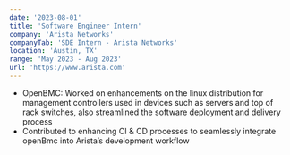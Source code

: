 ```yaml
---
date: '2023-08-01'
title: 'Software Engineer Intern'
company: 'Arista Networks'
companyTab: 'SDE Intern - Arista Networks'
location: 'Austin, TX'
range: 'May 2023 - Aug 2023'
url: 'https://www.arista.com'
---
```


- <a class ="inline-link">OpenBMC:</a> Worked on enhancements on the linux distribution for management controllers used in devices such as servers and top of rack switches, also streamlined the software deployment and delivery process
- Contributed to enhancing CI & CD processes to seamlessly integrate openBmc into Arista’s development workflow
